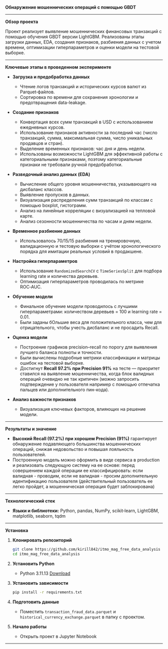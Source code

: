 **Обнаружение мошеннических операций с помощью GBDT**

---

**Обзор проекта**

Проект реализует выявление мошеннических финансовых транзакций с помощью обучения GBDT версии LightGBM. Реализованы этапы загрузки данных, EDA, создания признаков, разбиения данных с учетом времени, оптимизации гиперпараметров и оценки модели на тестовой выборке.

---

**Ключевые этапы в проведенном эксперименте**

* **Загрузка и предобработка данных**

  * Чтение логов транзакций и исторических курсов валют из Parquet‑файлов.
  * Сортировка по времени для сохранения хронологии и предотвращения data-leakage.

* **Создание признаков**

  * Конвертация всех сумм транзакций в USD с использованием ежедневных курсов.
  * Использование признаков активности за последний час (число транзакций, сумма, максимальная сумма, число уникальных продавцов и стран).
  * Выделение временных признаков: час дня и день недели.
  * Использованы возможности LightGBM для эффективной работы с категориальными признаками, поэтому категориальные признаки не требовали ручной предобработки.

* **Разведочный анализ данных (EDA)**

  * Вычисление общего уровня мошенничества, указывающего на дисбаланс классов.
  * Выявление пропусков в данных.
  * Визуализация распределения сумм транзакций по классам с помощью boxplot, гистограмм.
  * Анализ на линейные корреляции с визуализацией на тепловой карте.
  * Анализ сезонности мошенничества по часам и дням недели.

* **Временное разбиение данных**

  * Использовалось 70/15/15 разбиения на тренировочную, валидационную и тестовую выборки с учётом хронологического порядка для имитации реальных условий в продакшене.

* **Настройка гиперпараметров**

  * Использование `RandomizedSearchCV` с `TimeSeriesSplit` для подбора learning rate и количества деревьев.
  * Оптимизация гиперпараметров проводилась по метрике ROC‑AUC.

* **Обучение модели**

  * Финальное обучение модели проводилось с лучшими гиперпараметрами: количеством деревьев = 100 и learning rate = 0.01.
  * Были заданы бОльшие веса для положительного класса, чем для отрицательного, чтобы учесть дисбаланс и не просадить Recall.

* **Оценка модели**

  * Построение графиков precision–recall по порогу для выявления лучшего баланса полноты и точности.
  * Были вычислены подробные метрики классификации и матрицы ошибок на тестовой выборке.
  * Достигнут **Recall 97.2% при Precision 91%** на тесте — приоритет ставился на выявление мошенничества, когда блок валидных операций очевидно не так критичен (можно запросить подтверждение у пользователя например с помощью отпечатка пальцев или дополнительного пин-кода).

* **Анализ важности признаков**

  * Визуализация ключевых факторов, влияющих на решение модели.

---

**Результаты и значение**

* **Высокий Recall (97.2%) при хорошем Precision (91%)** гарантирует обнаружение подавляющего большинства мошеннических операций, снижая недовольство и повышая лояльность пользователей.
* Построенную модель можно оформить в виде сервиса в production и реализовать следующую систему на ее основе: перед совершением каждой операции ее классифицировать: если валидная - проводим, если не валидная - просим дополнительную идентификацию пользователя (действительный пользователь ее легко пройдет, а мошенническая операция будет заблокирована)

---

**Технологический стек**

* **Языки и библиотеки:** Python, pandas, NumPy, scikit‑learn, LightGBM, matplotlib, seaborn, tqdm

---

**Установка**

1. **Клонировать репозиторий**

   ```bash
   git clone https://github.com/kirill842/itmo_mag_free_data_analysis
   cd itmo_mag_free_data_analysis
   ```
2. **Установить Python**

   * Python 3.11.13 [Download](https://www.python.org/downloads/release/python-31113/)
3. **Установить зависимости**

   ```bash
   pip install -r requirements.txt
   ```
4. **Подготовить данные**

   * Поместить `transaction_fraud_data.parquet` и `historical_currency_exchange.parquet` в папку с проектом.
5. **Начало работы**

   * Открыть проект в Jupyter Notebook

---
